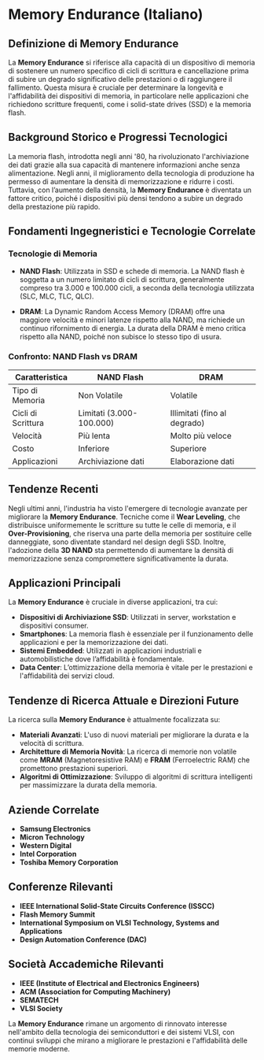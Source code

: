 # Memory Endurance (Italiano)

## Definizione di Memory Endurance

La **Memory Endurance** si riferisce alla capacità di un dispositivo di memoria di sostenere un numero specifico di cicli di scrittura e cancellazione prima di subire un degrado significativo delle prestazioni o di raggiungere il fallimento. Questa misura è cruciale per determinare la longevità e l'affidabilità dei dispositivi di memoria, in particolare nelle applicazioni che richiedono scritture frequenti, come i solid-state drives (SSD) e la memoria flash.

## Background Storico e Progressi Tecnologici

La memoria flash, introdotta negli anni '80, ha rivoluzionato l'archiviazione dei dati grazie alla sua capacità di mantenere informazioni anche senza alimentazione. Negli anni, il miglioramento della tecnologia di produzione ha permesso di aumentare la densità di memorizzazione e ridurre i costi. Tuttavia, con l’aumento della densità, la **Memory Endurance** è diventata un fattore critico, poiché i dispositivi più densi tendono a subire un degrado della prestazione più rapido.

## Fondamenti Ingegneristici e Tecnologie Correlate

### Tecnologie di Memoria

- **NAND Flash**: Utilizzata in SSD e schede di memoria. La NAND flash è soggetta a un numero limitato di cicli di scrittura, generalmente compreso tra 3.000 e 100.000 cicli, a seconda della tecnologia utilizzata (SLC, MLC, TLC, QLC).
  
- **DRAM**: La Dynamic Random Access Memory (DRAM) offre una maggiore velocità e minori latenze rispetto alla NAND, ma richiede un continuo rifornimento di energia. La durata della DRAM è meno critica rispetto alla NAND, poiché non subisce lo stesso tipo di usura.

### Confronto: NAND Flash vs DRAM

| Caratteristica     | NAND Flash         | DRAM               |
|---------------------|--------------------|--------------------|
| Tipo di Memoria     | Non Volatile        | Volatile           |
| Cicli di Scrittura  | Limitati (3.000-100.000) | Illimitati (fino al degrado) |
| Velocità            | Più lenta           | Molto più veloce    |
| Costo               | Inferiore           | Superiore           |
| Applicazioni        | Archiviazione dati  | Elaborazione dati   |

## Tendenze Recenti

Negli ultimi anni, l'industria ha visto l'emergere di tecnologie avanzate per migliorare la **Memory Endurance**. Tecniche come il **Wear Leveling**, che distribuisce uniformemente le scritture su tutte le celle di memoria, e il **Over-Provisioning**, che riserva una parte della memoria per sostituire celle danneggiate, sono diventate standard nel design degli SSD. Inoltre, l'adozione della **3D NAND** sta permettendo di aumentare la densità di memorizzazione senza compromettere significativamente la durata.

## Applicazioni Principali

La **Memory Endurance** è cruciale in diverse applicazioni, tra cui:

- **Dispositivi di Archiviazione SSD**: Utilizzati in server, workstation e dispositivi consumer.
- **Smartphones**: La memoria flash è essenziale per il funzionamento delle applicazioni e per la memorizzazione dei dati.
- **Sistemi Embedded**: Utilizzati in applicazioni industriali e automobilistiche dove l’affidabilità è fondamentale.
- **Data Center**: L’ottimizzazione della memoria è vitale per le prestazioni e l'affidabilità dei servizi cloud.

## Tendenze di Ricerca Attuale e Direzioni Future

La ricerca sulla **Memory Endurance** è attualmente focalizzata su:

- **Materiali Avanzati**: L'uso di nuovi materiali per migliorare la durata e la velocità di scrittura.
- **Architetture di Memoria Novità**: La ricerca di memorie non volatile come **MRAM** (Magnetoresistive RAM) e **FRAM** (Ferroelectric RAM) che promettono prestazioni superiori.
- **Algoritmi di Ottimizzazione**: Sviluppo di algoritmi di scrittura intelligenti per massimizzare la durata della memoria.

## Aziende Correlate

- **Samsung Electronics**
- **Micron Technology**
- **Western Digital**
- **Intel Corporation**
- **Toshiba Memory Corporation**

## Conferenze Rilevanti

- **IEEE International Solid-State Circuits Conference (ISSCC)**
- **Flash Memory Summit**
- **International Symposium on VLSI Technology, Systems and Applications**
- **Design Automation Conference (DAC)**

## Società Accademiche Rilevanti

- **IEEE (Institute of Electrical and Electronics Engineers)**
- **ACM (Association for Computing Machinery)**
- **SEMATECH**
- **VLSI Society**

La **Memory Endurance** rimane un argomento di rinnovato interesse nell'ambito della tecnologia dei semiconduttori e dei sistemi VLSI, con continui sviluppi che mirano a migliorare le prestazioni e l'affidabilità delle memorie moderne.